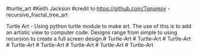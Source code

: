 #turtle_art
#Keith Jackson
#credit to https://github.com/Tonumoy - recursive_fractal_tree_art

Turtle Art - Using python turtle module to make art. The use of this is to add an artistic view to computer code. Designs range from simple to using recursion to create a full screen design.#   T u r t l e - A r t  
 #   T u r t l e - A r t  
 #   T u r t l e - A r t  
 #   T u r t l e - A r t  
 #   T u r t l e - A r t  
 #   T u r t l e - A r t  
 #   T u r t l e - A r t  
 #   T u r t l e - A r t  
 